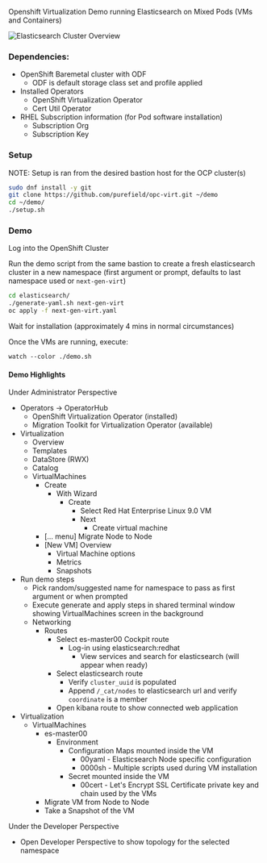 Openshift Virtualization Demo running Elasticsearch on Mixed Pods (VMs and Containers)

![Elasticsearch Cluster Overview](hybrid-virt-elasticsearch.png)

### Dependencies:
* OpenShift Baremetal cluster with ODF
  * ODF is default storage class set and profile applied
* Installed Operators
  * OpenShift Virtualization Operator
  * Cert Util Operator
* RHEL Subscription information (for Pod software installation) 
  * Subscription Org
  * Subscription Key

### Setup
NOTE: Setup is ran from the desired bastion host for the OCP cluster(s)
```sh
sudo dnf install -y git
git clone https://github.com/purefield/opc-virt.git ~/demo
cd ~/demo/
./setup.sh
```

### Demo
Log into the OpenShift Cluster

Run the demo script from the same bastion to create a fresh elasticsearch cluster in a new namespace (first argument or prompt, defaults to last namespace used or ```next-gen-virt```)
```sh
cd elasticsearch/
./generate-yaml.sh next-gen-virt
oc apply -f next-gen-virt.yaml
```
Wait for installation (approximately 4 mins in normal circumstances)

Once the VMs are running, execute:
```
watch --color ./demo.sh
```

#### Demo Highlights
Under Administrator Perspective
* Operators -> OperatorHub
  * OpenShift Virtualization Operator (installed)
  * Migration Toolkit for Virtualization Operator (available)
* Virtualization
  * Overview
  * Templates
  * DataStore (RWX)
  * Catalog
  * VirtualMachines
    * Create
      * With Wizard
        * Create
          * Select Red Hat Enterprise Linux 9.0 VM
          * Next
            * Create virtual machine
    * [... menu] Migrate Node to Node
    * [New VM] Overview
      * Virtual Machine options
      * Metrics
      * Snapshots
* Run demo steps 
  * Pick random/suggested name for namespace to pass as first argument or when prompted
  * Execute generate and apply steps in shared terminal window showing VirtualMachines screen in the background 
  * Networking
    * Routes
      * Select es-master00 Cockpit route
        * Log-in using elasticsearch:redhat 
          * View services and search for elasticsearch (will appear when ready)
      * Select elasticsearch route
        * Verify ```cluster_uuid``` is populated
        * Append ```/_cat/nodes``` to elasticsearch url and verify ```coordinate``` is a member
      * Open kibana route to show connected web application
* Virtualization
  * VirtualMachines
    * es-master00
      * Environment
        * Configuration Maps mounted inside the VM
          * 00yaml - Elasticsearch Node specific configuration
          * 0000sh - Multiple scripts used during VM installation
        * Secret mounted inside the VM
          * 00cert - Let's Encrypt SSL Certificate private key and chain used by the VMs
    * Migrate VM from Node to Node
    * Take a Snapshot of the VM

Under the Developer Perspective
* Open Developer Perspective to show topology for the selected namespace
